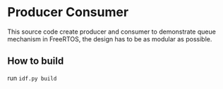 # Producer Consumer

This source code create producer and consumer to demonstrate queue mechanism in FreeRTOS, the design has to be as modular as possible.

## How to build 

run 
`idf.py build`





